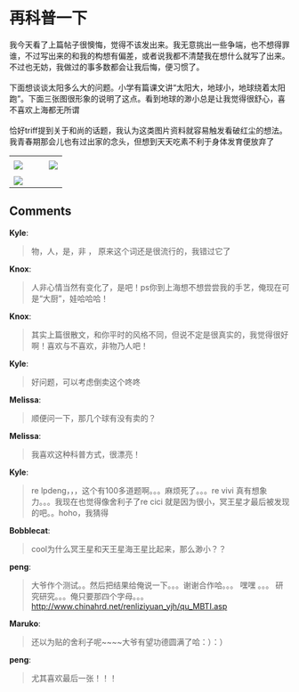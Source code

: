 # 再科普一下

<div id="msgcns!9884D0A402622CB2!1987" class="bvMsg"><div>我今天看了上篇帖子很懊悔，觉得不该发出来。我无意挑出一些争端，也不想得罪谁，不过写出来的和我的构想有偏差，或者说我都不清楚我在想什么就写了出来。不过也无妨，我做过的事多数都会让我后悔，便习惯了。</div>
<div> </div>
<div>下面想谈谈太阳多么大的问题。小学有篇课文讲“太阳大，地球小，地球绕着太阳跑”。下面三张图很形象的说明了这点。看到地球的渺小总是让我觉得很舒心，喜不喜欢上海都无所谓</div>
<div> </div>
<div>恰好triff提到关于和尚的话题，我认为这类图片资料就容易触发看破红尘的想法。我青春期那会儿也有过出家的念头，但想到天天吃素不利于身体发育便放弃了</div></div><table cellspacing="0" border="0"><tr><td></td></tr><tr><td valign="top"><a href="http://byfiles.storage.live.com/y1puH5u3Q3eMUc7sW2ECyayQk2ZA_gI_sY3b0CQp6TvmNbzj91IphY5KVRy-NPn150T4zGWoilYP5Y" target="_blank" rel="WLPP;url=http://byfiles.storage.live.com/y1puH5u3Q3eMUc7sW2ECyayQk2ZA_gI_sY3b0CQp6TvmNbzj91IphY5KVRy-NPn150T4zGWoilYP5Y;cnsid=cns&#033;9884D0A402622CB2&#033;1988"><img src="http://byfiles.storage.live.com/y1puH5u3Q3eMUc7sW2ECyayQk2ZA_gI_sY3dxfnVDNZMsCEaIqtcmJbb4FGD987UHOcY50zTDbcZk8" border="0" /></a></td><td width="15"></td><td valign="top"><a href="http://byfiles.storage.live.com/y1pT_XCidAqHHcOgtnG0iG81WGdi6Qp_KnYn4zbUdkLvRyTIF3Q2Uv5AdILRxT6dQXtzTP_4kLc6QU" target='_blank' rel="WLPP;url=http://byfiles.storage.live.com/y1pT_XCidAqHHcOgtnG0iG81WGdi6Qp_KnYn4zbUdkLvRyTIF3Q2Uv5AdILRxT6dQXtzTP_4kLc6QU;cnsid=cns&#033;9884D0A402622CB2&#033;1989"><img src="http://byfiles.storage.live.com/y1pT_XCidAqHHcOgtnG0iG81WGdi6Qp_KnYuLuO2zerIEOwCquSVMgB4Pmb2PihF3KXnFQxeSrpA78" border="0" /></a></td></tr><tr><td></td></tr><tr><td valign="top"><a href="http://byfiles.storage.live.com/y1pk64DkRbmhnYRPC9qx-YNkKXXbDl6bSn9im-BDxBH2yDzClHrFfnajK7CPjOvhFKF_u_0J0bifPA" target="_blank" rel="WLPP;url=http://byfiles.storage.live.com/y1pk64DkRbmhnYRPC9qx-YNkKXXbDl6bSn9im-BDxBH2yDzClHrFfnajK7CPjOvhFKF_u_0J0bifPA;cnsid=cns&#033;9884D0A402622CB2&#033;1990"><img src="http://byfiles.storage.live.com/y1pk64DkRbmhnYRPC9qx-YNkKXXbDl6bSn9XRE8FuFV9Q7LqjzbTUo7Oa-pXeJkkJhsplkZeY2maQc" border="0" /></a></td></tr></table>

## Comments

**Kyle**:
> 物，人，是，非  ， 原来这个词还是很流行的，我错过它了

**Knox**:
> 人非心情当然有变化了，是吧！ps你到上海想不想尝尝我的手艺，俺现在可是“大厨”，娃哈哈哈！

**Knox**:
> 其实上篇很散文，和你平时的风格不同，但说不定是很真实的，我觉得很好啊！喜欢与不喜欢，非物乃人吧！

**Kyle**:
> 好问题，可以考虑倒卖这个咚咚

**Melissa**:
> 顺便问一下，那几个球有没有卖的？

**Melissa**:
> 我喜欢这种科普方式，很漂亮！

**Kyle**:
> re lpdeng，，，这个有100多道题啊。。。麻烦死了。。。re vivi 真有想象力。。。我现在也觉得像舍利子了re cici  就是因为很小，冥王星才最后被发现的吧。。hoho，我猜得

**Bobblecat**:
> cool为什么冥王星和天王星海王星比起来，那么渺小？？

**peng**:
> 大爷作个测试。。然后把结果给俺说一下。。。谢谢合作哈。。。 嘿嘿 。。。 研究研究。。。俺只要那四个字母。。。http://www.chinahrd.net/renliziyuan_yjh/qu_MBTI.asp

**Maruko**:
> 还以为贴的舍利子呢~~~~大爷有望功德圆满了哈：）：）

**peng**:
> 尤其喜欢最后一张！！！

